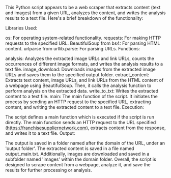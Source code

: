 This Python script appears to be a web scraper that extracts content (text and images) from a given URL, analyzes the content, and writes the analysis results to a text file. Here's a brief breakdown of the functionality:

Libraries Used:

os: For operating system-related functionality.
requests: For making HTTP requests to the specified URL.
BeautifulSoup from bs4: For parsing HTML content.
urlparse from urllib.parse: For parsing URLs.
Functions:

analysis: Analyzes the extracted image URLs and link URLs, counts the occurrences of different image formats, and writes the analysis results to a text file.
image_download: Downloads images from the extracted image URLs and saves them to the specified output folder.
extract_content: Extracts text content, image URLs, and link URLs from the HTML content of a webpage using BeautifulSoup. Then, it calls the analysis function to perform analysis on the extracted data.
write_to_txt: Writes the extracted content to a text file.
main: The main function of the script. It initiates the process by sending an HTTP request to the specified URL, extracting content, and writing the extracted content to a text file.
Execution:

The script defines a main function which is executed if the script is run directly.
The main function sends an HTTP request to the URL specified (https://franchisesuppliernetwork.com), extracts content from the response, and writes it to a text file.
Output:

The output is saved in a folder named after the domain of the URL, under an 'output folder'. The extracted content is saved in a file named output_main.txt.
Additionally, images are downloaded and saved in a subfolder named 'images' within the domain folder.
Overall, the script is designed to scrape content from a webpage, analyze it, and save the results for further processing or analysis.
